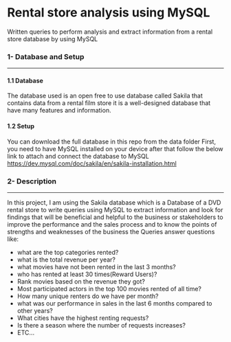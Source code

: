 # Rental store analysis using MySQL
Written queries to perform analysis and extract information from a rental store database by using MySQL

### 1- Database and Setup
------------------------------------------------------------
#### 1.1 Database

The database used is an open free to use database called Sakila that contains data from a rental film store it is a well-designed database
that have many features and information.

#### 1.2 Setup

You can download the full database in this repo from the data folder 
First, you need to have MySQL installed on your device after that follow the below link to attach and connect the database to MySQL
https://dev.mysql.com/doc/sakila/en/sakila-installation.html

### 2- Description
------------------------------------------------------------
In this project, I am using the Sakila database which is a Database of a DVD rental store to
write queries using MySQL to extract information and look for findings that will be beneficial and helpful to the business or stakeholders
to improve the performance and the sales process and to know the points of strengths and weaknesses of the business
the Queries answer questions like:

- what are the top categories rented?
- what is the total revenue per year?
- what movies have not been rented in the last 3 months?
- who has rented at least 30 times(Reward Users)?
- Rank movies based on the revenue they got?
- Most participated actors in the top 100 movies rented of all time?
- How many unique renters do we have per month?
- what was our performance in sales in the last 6 months compared to other years?
- What cities have the highest renting requests?
- Is there a season where the number of requests increases?
- ETC...
